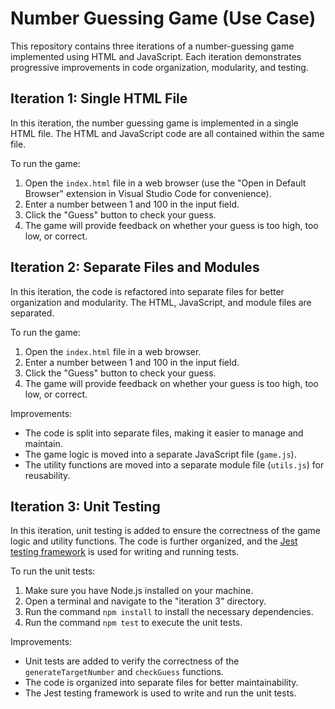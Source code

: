 # Number Guessing Game (Use Case)

This repository contains three iterations of a number-guessing game implemented using HTML and JavaScript. Each iteration demonstrates progressive improvements in code organization, modularity, and testing.

## Iteration 1: Single HTML File

In this iteration, the number guessing game is implemented in a single HTML file. The HTML and JavaScript code are all contained within the same file.

To run the game:
1. Open the `index.html` file in a web browser (use the "Open in Default Browser" extension in Visual Studio Code for convenience).
2. Enter a number between 1 and 100 in the input field.
3. Click the "Guess" button to check your guess.
4. The game will provide feedback on whether your guess is too high, too low, or correct.

## Iteration 2: Separate Files and Modules

In this iteration, the code is refactored into separate files for better organization and modularity. The HTML, JavaScript, and module files are separated.

To run the game:
1. Open the `index.html` file in a web browser.
2. Enter a number between 1 and 100 in the input field.
3. Click the "Guess" button to check your guess.
4. The game will provide feedback on whether your guess is too high, too low, or correct.

Improvements:
- The code is split into separate files, making it easier to manage and maintain.
- The game logic is moved into a separate JavaScript file (`game.js`).
- The utility functions are moved into a separate module file (`utils.js`) for reusability.

## Iteration 3: Unit Testing

In this iteration, unit testing is added to ensure the correctness of the game logic and utility functions. The code is further organized, and the [Jest testing framework](https://jestjs.io/) is used for writing and running tests.

To run the unit tests:
1. Make sure you have Node.js installed on your machine.
2. Open a terminal and navigate to the "iteration 3" directory.
3. Run the command `npm install` to install the necessary dependencies.
4. Run the command `npm test` to execute the unit tests.

Improvements:
- Unit tests are added to verify the correctness of the `generateTargetNumber` and `checkGuess` functions.
- The code is organized into separate files for better maintainability.
- The Jest testing framework is used to write and run the unit tests.
